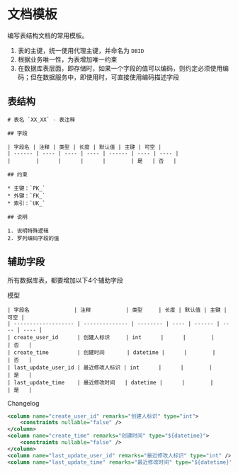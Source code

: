# 文档模板

编写表结构文档的常用模板。

1. 表的主键，统一使用代理主键，并命名为 `DBID`
2. 根据业务唯一性，为表增加唯一约束
3. 在数据库表层面，即存储时，如果一个字段的值可以编码，则约定必须使用编码；但在数据服务中，即使用时，可直接使用编码描述字段

## 表结构

```text
# 表名 `XX_XX` - 表注释

## 字段

| 字段名 | 注释 | 类型 | 长度 | 默认值 | 主键 | 可空 |
| ------ | ---- | ---- | ---- | ------ | ---- | ---- |
|        |      |      |      |        | 是   | 否   |

## 约束

* 主键：`PK_`
* 外键：`FK_`
* 索引：`UK_`

## 说明

1. 说明特殊逻辑
2. 罗列编码字段的值
```

## 辅助字段

所有数据库表，都要增加以下4个辅助字段

模型

```text
| 字段名              | 注释           | 类型     | 长度 | 默认值 | 主键 | 可空 |
| ------------------- | -------------- | -------- | ---- | ------ | ---- | ---- |
| create_user_id      | 创建人标识     | int      |      |        |      | 否   |
| create_time         | 创建时间       | datetime |      |        |      | 否   |
| last_update_user_id | 最近修改人标识 | int      |      |        |      | 是   |
| last_update_time    | 最近修改时间   | datetime |      |        |      | 是   |
```

Changelog

```xml
<column name="create_user_id" remarks="创建人标识" type="int">
    <constraints nullable="false" />
</column>
<column name="create_time" remarks="创建时间" type="${datetime}">
    <constraints nullable="false" />
</column>
<column name="last_update_user_id" remarks="最近修改人标识" type="int" />
<column name="last_update_time" remarks="最近修改时间" type="${datetime}" />
```